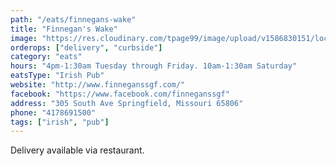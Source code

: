 ```yaml
---
path: "/eats/finnegans-wake"
title: "Finnegan's Wake"
image: "https://res.cloudinary.com/tpage99/image/upload/v1586830151/local417eats/local417eatslogo.png"
orderops: ["delivery", "curbside"]
category: "eats"
hours: "4pm-1:30am Tuesday through Friday. 10am-1:30am Saturday"
eatsType: "Irish Pub"
website: "http://www.finneganssgf.com/"
facebook: "https://www.facebook.com/finneganssgf"
address: "305 South Ave Springfield, Missouri 65806"
phone: "4178691500"
tags: ["irish", "pub"]
---
```


Delivery available via restaurant.

